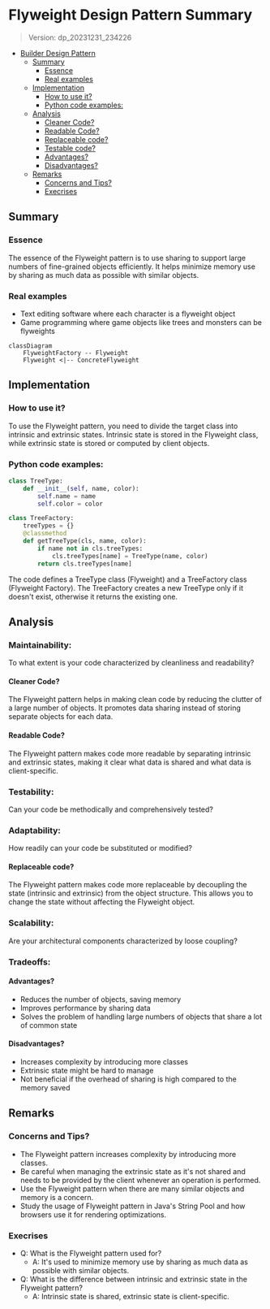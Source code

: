 
# Flyweight Design Pattern Summary
> Version: dp_20231231_234226

- [Builder Design Pattern](#builder-design-pattern)
   * [Summary](#summary)
      + [Essence](#essence)
      + [Real examples](#real-examples)
   * [Implementation](#implementation)
      + [How to use it?](#how-to-use-it)
      + [Python code examples:](#python-code-examples)
   * [Analysis](#analysis)
      + [Cleaner Code?](#cleaner-code)
      + [Readable Code?](#readable-code)
      + [Replaceable code?](#replaceable-code)
      + [Testable code?](#testable-code)
      + [Advantages?](#advantages)
      + [Disadvantages?](#disadvantages)
   * [Remarks](#remarks)
      + [Concerns and Tips?](#concerns-and-tips)
      + [Execrises](#execrises)

## Summary

### Essence
The essence of the Flyweight pattern is to use sharing to support large numbers of fine-grained objects efficiently. It helps minimize memory use by sharing as much data as possible with similar objects.

### Real examples

- Text editing software where each character is a flyweight object
- Game programming where game objects like trees and monsters can be flyweights


```mermaid
classDiagram
    FlyweightFactory -- Flyweight
    Flyweight <|-- ConcreteFlyweight
```

## Implementation
### How to use it?
To use the Flyweight pattern, you need to divide the target class into intrinsic and extrinsic states. Intrinsic state is stored in the Flyweight class, while extrinsic state is stored or computed by client objects.

### Python code examples:
```python
class TreeType:
    def __init__(self, name, color):
        self.name = name
        self.color = color

class TreeFactory:
    treeTypes = {}
    @classmethod
    def getTreeType(cls, name, color):
        if name not in cls.treeTypes:
            cls.treeTypes[name] = TreeType(name, color)
        return cls.treeTypes[name]
```
The code defines a TreeType class (Flyweight) and a TreeFactory class (Flyweight Factory). The TreeFactory creates a new TreeType only if it doesn't exist, otherwise it returns the existing one.   


## Analysis
### Maintainability: 
To what extent is your code characterized by cleanliness and readability?
#### Cleaner Code?
The Flyweight pattern helps in making clean code by reducing the clutter of a large number of objects. It promotes data sharing instead of storing separate objects for each data.

#### Readable Code?
The Flyweight pattern makes code more readable by separating intrinsic and extrinsic states, making it clear what data is shared and what data is client-specific.


### Testability: 
Can your code be methodically and comprehensively tested?


### Adaptability: 
How readily can your code be substituted or modified?
#### Replaceable code?
The Flyweight pattern makes code more replaceable by decoupling the state (intrinsic and extrinsic) from the object structure. This allows you to change the state without affecting the Flyweight object.


### Scalability:
Are your architectural components characterized by loose coupling?


### Tradeoffs:
#### Advantages?

- Reduces the number of objects, saving memory
- Improves performance by sharing data
- Solves the problem of handling large numbers of objects that share a lot of common state

#### Disadvantages?

- Increases complexity by introducing more classes
- Extrinsic state might be hard to manage
- Not beneficial if the overhead of sharing is high compared to the memory saved


## Remarks
### Concerns and Tips?

- The Flyweight pattern increases complexity by introducing more classes.
- Be careful when managing the extrinsic state as it's not shared and needs to be provided by the client whenever an operation is performed.
- Use the Flyweight pattern when there are many similar objects and memory is a concern.
- Study the usage of Flyweight pattern in Java's String Pool and how browsers use it for rendering optimizations.


### Execrises

- Q: What is the Flyweight pattern used for? 
  - A: It's used to minimize memory use by sharing as much data as possible with similar objects.
- Q: What is the difference between intrinsic and extrinsic state in the Flyweight pattern? 
  - A: Intrinsic state is shared, extrinsic state is client-specific.

